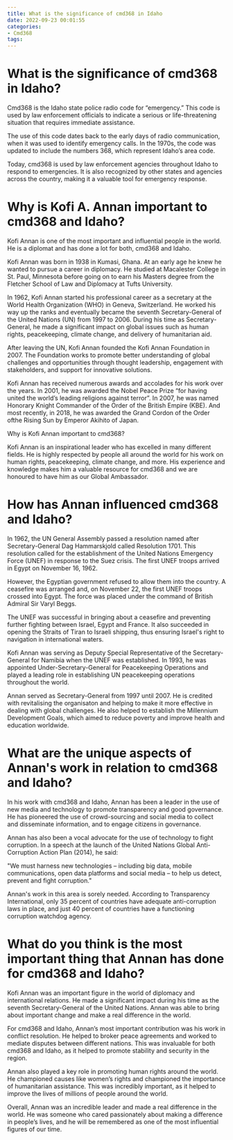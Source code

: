 ```yaml
---
title: What is the significance of cmd368 in Idaho
date: 2022-09-23 00:01:55
categories:
- Cmd368
tags:
---
```



#  What is the significance of cmd368 in Idaho?

Cmd368 is the Idaho state police radio code for “emergency.” This code is used by law enforcement officials to indicate a serious or life-threatening situation that requires immediate assistance.

The use of this code dates back to the early days of radio communication, when it was used to identify emergency calls. In the 1970s, the code was updated to include the numbers 368, which represent Idaho’s area code.

Today, cmd368 is used by law enforcement agencies throughout Idaho to respond to emergencies. It is also recognized by other states and agencies across the country, making it a valuable tool for emergency response.

#  Why is Kofi A. Annan important to cmd368 and Idaho?

Kofi Annan is one of the most important and influential people in the world. He is a diplomat and has done a lot for both, cmd368 and Idaho.

Kofi Annan was born in 1938 in Kumasi, Ghana. At an early age he knew he wanted to pursue a career in diplomacy. He studied at Macalester College in St. Paul, Minnesota before going on to earn his Masters degree from the Fletcher School of Law and Diplomacy at Tufts University.

In 1962, Kofi Annan started his professional career as a secretary at the World Health Organization (WHO) in Geneva, Switzerland. He worked his way up the ranks and eventually became the seventh Secretary-General of the United Nations (UN) from 1997 to 2006. During his time as Secretary-General, he made a significant impact on global issues such as human rights, peacekeeping, climate change, and delivery of humanitarian aid.

After leaving the UN, Kofi Annan founded the Kofi Annan Foundation in 2007. The Foundation works to promote better understanding of global challenges and opportunities through thought leadership, engagement with stakeholders, and support for innovative solutions.

Kofi Annan has received numerous awards and accolades for his work over the years. In 2001, he was awarded the Nobel Peace Prize “for having united the world’s leading religions against terror”. In 2007, he was named Honorary Knight Commander of the Order of the British Empire (KBE). And most recently, in 2018, he was awarded the Grand Cordon of the Order ofthe Rising Sun by Emperor Akihito of Japan.

Why is Kofi Annan important to cmd368?

Kofi Annan is an inspirational leader who has excelled in many different fields. He is highly respected by people all around the world for his work on human rights, peacekeeping, climate change, and more. His experience and knowledge makes him a valuable resource for cmd368 and we are honoured to have him as our Global Ambassador.

#  How has Annan influenced cmd368 and Idaho?

In 1962, the UN General Assembly passed a resolution named after Secretary-General Dag Hammarskjold called Resolution 1701. This resolution called for the establishment of the United Nations Emergency Force (UNEF) in response to the Suez crisis. The first UNEF troops arrived in Egypt on November 16, 1962.

However, the Egyptian government refused to allow them into the country. A ceasefire was arranged and, on November 22, the first UNEF troops crossed into Egypt. The force was placed under the command of British Admiral Sir Varyl Beggs.

The UNEF was successful in bringing about a ceasefire and preventing further fighting between Israel, Egypt and France. It also succeeded in opening the Straits of Tiran to Israeli shipping, thus ensuring Israel's right to navigation in international waters.

Kofi Annan was serving as Deputy Special Representative of the Secretary-General for Namibia when the UNEF was established. In 1993, he was appointed Under-Secretary-General for Peacekeeping Operations and played a leading role in establishing UN peacekeeping operations throughout the world.

Annan served as Secretary-General from 1997 until 2007. He is credited with revitalising the organisaton and helping to make it more effective in dealing with global challenges. He also helped to establish the Millennium Development Goals, which aimed to reduce poverty and improve health and education worldwide.

#  What are the unique aspects of Annan's work in relation to cmd368 and Idaho?

In his work with cmd368 and Idaho, Annan has been a leader in the use of new media and technology to promote transparency and good governance. He has pioneered the use of crowd-sourcing and social media to collect and disseminate information, and to engage citizens in governance.

Annan has also been a vocal advocate for the use of technology to fight corruption. In a speech at the launch of the United Nations Global Anti-Corruption Action Plan (2014), he said:

"We must harness new technologies – including big data, mobile communications, open data platforms and social media – to help us detect, prevent and fight corruption."

Annan's work in this area is sorely needed. According to Transparency International, only 35 percent of countries have adequate anti-corruption laws in place, and just 40 percent of countries have a functioning corruption watchdog agency.

#  What do you think is the most important thing that Annan has done for cmd368 and Idaho?

Kofi Annan was an important figure in the world of diplomacy and international relations. He made a significant impact during his time as the seventh Secretary-General of the United Nations. Annan was able to bring about important change and make a real difference in the world.

For cmd368 and Idaho, Annan’s most important contribution was his work in conflict resolution. He helped to broker peace agreements and worked to mediate disputes between different nations. This was invaluable for both cmd368 and Idaho, as it helped to promote stability and security in the region.

Annan also played a key role in promoting human rights around the world. He championed causes like women’s rights and championed the importance of humanitarian assistance. This was incredibly important, as it helped to improve the lives of millions of people around the world.

Overall, Annan was an incredible leader and made a real difference in the world. He was someone who cared passionately about making a difference in people’s lives, and he will be remembered as one of the most influential figures of our time.